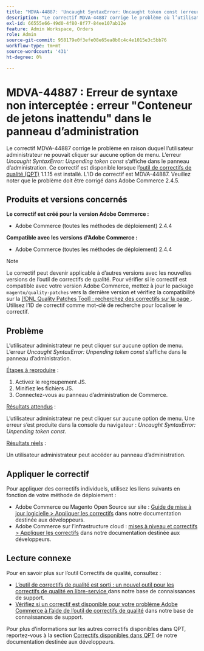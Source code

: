 ```yaml
---
title: "MDVA-44887: 'Uncaught SyntaxError: Uncaught token const (erreur de syntaxe non interceptée : const de jetons inattendus) dans le panneau d’administration"
description: "Le correctif MDVA-44887 corrige le problème où l’utilisateur administrateur ne peut cliquer sur aucune option de menu. L’erreur *Uncaught SyntaxError: Unpending token const* s’affiche dans le panneau d’administration. Ce correctif est disponible lorsque l’[outil de correctifs de qualité (QPT)](/help/announcements/adobe-commerce-announcements/magento-quality-patches-released-new-tool-to-self-serve-quality-patches.md) 1.1.15 est installé. L’ID de correctif est MDVA-44887. Veuillez noter que le problème doit être corrigé dans Adobe Commerce 2.4.5."
exl-id: 66555e66-49d0-4f80-8f77-84ee107ab12e
feature: Admin Workspace, Orders
role: Admin
source-git-commit: 958179e0f3efe08e65ea8b0c4c4e1015e3c5bb76
workflow-type: tm+mt
source-wordcount: '431'
ht-degree: 0%

---
```


# MDVA-44887 : Erreur de syntaxe non interceptée : erreur &quot;Conteneur de jetons inattendu&quot; dans le panneau d’administration

Le correctif MDVA-44887 corrige le problème en raison duquel l’utilisateur administrateur ne pouvait cliquer sur aucune option de menu. L’erreur *Uncaught SyntaxError: Unpending token const* s’affiche dans le panneau d’administration. Ce correctif est disponible lorsque l’[outil de correctifs de qualité (QPT)](/help/announcements/adobe-commerce-announcements/magento-quality-patches-released-new-tool-to-self-serve-quality-patches.md) 1.1.15 est installé. L’ID de correctif est MDVA-44887. Veuillez noter que le problème doit être corrigé dans Adobe Commerce 2.4.5.

## Produits et versions concernés

**Le correctif est créé pour la version Adobe Commerce :**

* Adobe Commerce (toutes les méthodes de déploiement) 2.4.4

**Compatible avec les versions d’Adobe Commerce :**

* Adobe Commerce (toutes les méthodes de déploiement) 2.4.4

>[!NOTE]
>
>Le correctif peut devenir applicable à d’autres versions avec les nouvelles versions de l’outil de correctifs de qualité. Pour vérifier si le correctif est compatible avec votre version Adobe Commerce, mettez à jour le package `magento/quality-patches` vers la dernière version et vérifiez la compatibilité sur la [[!DNL Quality Patches Tool] : recherchez des correctifs sur la page ](https://devdocs.magento.com/quality-patches/tool.html#patch-grid). Utilisez l’ID de correctif comme mot-clé de recherche pour localiser le correctif.

## Problème

L’utilisateur administrateur ne peut cliquer sur aucune option de menu. L’erreur *Uncaught SyntaxError: Unpending token const* s’affiche dans le panneau d’administration.

<u>Étapes à reproduire</u> :

1. Activez le regroupement JS.
1. Minifiez les fichiers JS.
1. Connectez-vous au panneau d’administration de Commerce.

<u>Résultats attendus</u> :

L’utilisateur administrateur ne peut cliquer sur aucune option de menu. Une erreur s’est produite dans la console du navigateur : *Uncaught SyntaxError: Unpending token const*.

<u>Résultats réels</u> :

Un utilisateur administrateur peut accéder au panneau d’administration.

## Appliquer le correctif

Pour appliquer des correctifs individuels, utilisez les liens suivants en fonction de votre méthode de déploiement :

* Adobe Commerce ou Magento Open Source sur site : [Guide de mise à jour logicielle > Appliquer les correctifs](https://devdocs.magento.com/guides/v2.4/comp-mgr/patching/mqp.html) dans notre documentation destinée aux développeurs.
* Adobe Commerce sur l’infrastructure cloud : [mises à niveau et correctifs > Appliquer les correctifs](https://devdocs.magento.com/cloud/project/project-patch.html) dans notre documentation destinée aux développeurs.

## Lecture connexe

Pour en savoir plus sur l’outil Correctifs de qualité, consultez :

* [ L’outil de correctifs de qualité est sorti : un nouvel outil pour les correctifs de qualité en libre-service ](/help/announcements/adobe-commerce-announcements/magento-quality-patches-released-new-tool-to-self-serve-quality-patches.md) dans notre base de connaissances de support.
* [Vérifiez si un correctif est disponible pour votre problème Adobe Commerce à l’aide de l’outil de correctifs de qualité](/help/support-tools/patches-available-in-qpt-tool/check-patch-for-magento-issue-with-magento-quality-patches.md) dans notre base de connaissances de support.

Pour plus d’informations sur les autres correctifs disponibles dans QPT, reportez-vous à la section [Correctifs disponibles dans QPT](https://devdocs.magento.com/quality-patches/tool.html#patch-grid) de notre documentation destinée aux développeurs.
